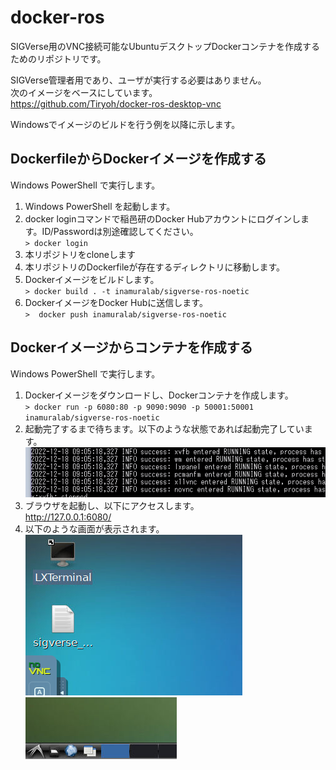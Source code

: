 # docker-ros

SIGVerse用のVNC接続可能なUbuntuデスクトップDockerコンテナを作成するためのリポジトリです。

SIGVerse管理者用であり、ユーザが実行する必要はありません。  
次のイメージをベースにしています。  
https://github.com/Tiryoh/docker-ros-desktop-vnc

Windowsでイメージのビルドを行う例を以降に示します。

## DockerfileからDockerイメージを作成する

Windows PowerShell で実行します。

1. Windows PowerShell を起動します。
1. docker loginコマンドで稲邑研のDocker Hubアカウントにログインします。ID/Passwordは別途確認してください。  
`> docker login`
1. 本リポジトリをcloneします
1. 本リポジトリのDockerfileが存在するディレクトリに移動します。
1. Dockerイメージをビルドします。  
`> docker build . -t inamuralab/sigverse-ros-noetic`
1. DockerイメージをDocker Hubに送信します。  
`>  docker push inamuralab/sigverse-ros-noetic`

## Dockerイメージからコンテナを作成する

Windows PowerShell で実行します。

1. Dockerイメージをダウンロードし、Dockerコンテナを作成します。  
`> docker run -p 6080:80 -p 9090:9090 -p 50001:50001 inamuralab/sigverse-ros-noetic`
1. 起動完了するまで待ちます。以下のような状態であれば起動完了しています。
![create-container](images/create-container.png "Create Container")
1. ブラウザを起動し、以下にアクセスします。  
http://127.0.0.1:6080/
1. 以下のような画面が表示されます。  
![vnc-desktop1](images/vnc-desktop1.png "上側")  
![vnc-desktop1](images/vnc-desktop2.png "下側")

